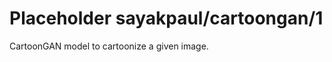 # Placeholder sayakpaul/cartoongan/1
CartoonGAN model to cartoonize a given image.

<!-- dataset: multiple -->
<!-- module-type: image-style-transfer -->
<!-- network-architecture: Other -->
<!-- fine-tunable: false -->
<!-- license: Apache-2.0 -->